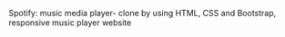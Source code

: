 Spotify: music media player- clone by using HTML, CSS and Bootstrap,
responsive music player website

